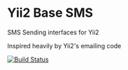 Yii2 Base SMS
=================
SMS Sending interfaces for Yii2

Inspired heavily by Yii2's emailing code

[![Build Status](https://travis-ci.org/mikk150/yii2-sms.svg?branch=master)](https://travis-ci.org/mikk150/yii2-sms)